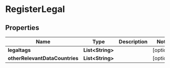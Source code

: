 
# RegisterLegal

## Properties
Name | Type | Description | Notes
------------ | ------------- | ------------- | -------------
**legaltags** | **List&lt;String&gt;** |  |  [optional]
**otherRelevantDataCountries** | **List&lt;String&gt;** |  |  [optional]



